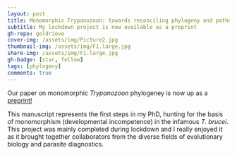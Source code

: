 ```yaml
---
layout: post
title: Monomorphic Trypanozoon: towards reconciling phylogeny and pathologies
subtitle: My lockdown project is now available as a preprint
gh-repo: goldrieve
cover-img: /assets/img/Picture2.jpg
thumbnail-img: /assets/img/F1.large.jpg
share-img: /assets/img/F1.large.jpg
gh-badge: [star, follow]
tags: [phylogeny]
comments: true
---
```

Our paper on monomorphic _Trypanozoon_ phylogeney is now up as a [preprint!](https://www.biorxiv.org/content/10.1101/2021.04.14.439642v1.full)

This manuscript represents the first steps in my PhD, hunting for the basis of monomorphism (developmental incompetence) in the infamous _T. brucei_. This project was mainly completed during lockdown and I really enjoyed it as it brought together collaborators from the diverse fields of evolutionary biology and parasite diagnostics.
